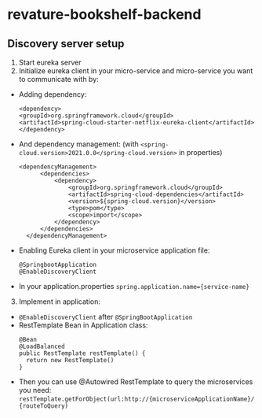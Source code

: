 # revature-bookshelf-backend


## Discovery server setup

1. Start eureka server 
2. Initialize eureka client in your micro-service and micro-service you want to communicate with by:
- Adding dependency:
    ```
    <dependency>
   <groupId>org.springframework.cloud</groupId>
    <artifactId>spring-cloud-starter-netflix-eureka-client</artifactId>
    </dependency>
    ```
- And dependency management: (with `<spring-cloud.version>2021.0.0</spring-cloud.version>` in properties)
  ```
  <dependencyManagement>
        <dependencies>
            <dependency>
                <groupId>org.springframework.cloud</groupId>
                <artifactId>spring-cloud-dependencies</artifactId>
                <version>${spring-cloud.version}</version>
                <type>pom</type>
                <scope>import</scope>
            </dependency>
        </dependencies>
    </dependencyManagement>
  ```
- Enabling Eureka client in your microservice application file:
    ```
    @SpringbootApplication
    @EnableDiscoveryClient
    ```
- In your application.properties
``spring.application.name={service-name}``
3. Implement in application:
- ``@EnableDiscoveryClient`` after ``@SpringBootApplication``
- RestTemplate Bean in Application class:
  ```
  @Bean
  @LoadBalanced
  public RestTemplate restTemplate() {
    return new RestTemplate()
  }
  ```
- Then you can use @Autowired RestTemplate to query the microservices you need:
  ``restTemplate.getForObject(url:http://{microserviceApplicationName}/{routeToQuery)``
  
